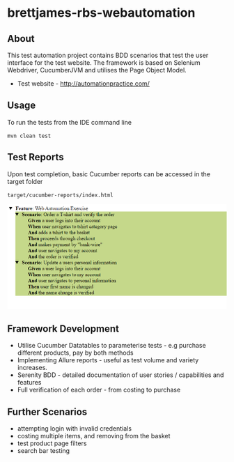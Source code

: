 # brettjames-rbs-webautomation

## About
This test automation project contains BDD scenarios that test the user interface for the test website. The framework is based on Selenium Webdriver, CucumberJVM and utilises the Page Object Model.

- Test website - http://automationpractice.com/ 

## Usage
To run the tests from the IDE command line

```
mvn clean test
```
## Test Reports
Upon test completion, basic Cucumber reports can be accessed in the target folder

```
target/cucumber-reports/index.html
```
![Cucumber Report](cukereport.png)


## Framework Development
- Utilise Cucumber Datatables to parameterise tests - e.g purchase different products, pay by both methods
- Implementing Allure reports - useful as test volume and variety increases.
- Serenity BDD - detailed documentation of user stories / capabilities and features
- Full verification of each order - from costing to purchase


## Further Scenarios
- attempting login with invalid credentials
- costing multiple items, and removing from the basket
- test product page filters
- search bar testing
